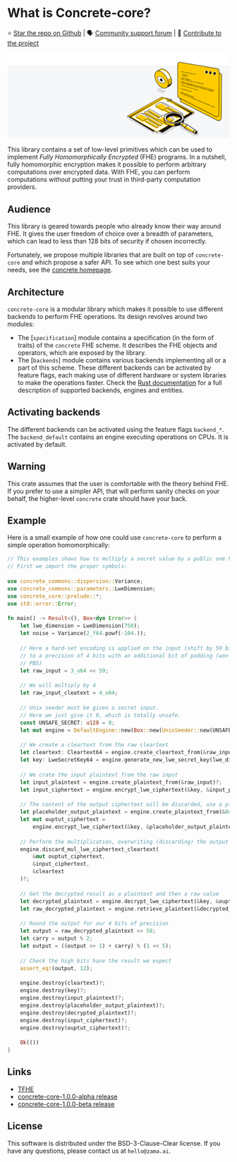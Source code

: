 #  What is Concrete-core?

⭐️ [Star the repo on Github](https://github.com/zama-ai/concrete-core) | 🗣 [Community support forum](https://community.zama.ai/c/concrete-lib) | 📁 [Contribute to the project](https://github.com/zama-ai/concrete-core#contributing)

![](_static/Zama.png)

 This library contains a set of low-level primitives which can be used to implement *Fully
 Homomorphically Encrypted* (FHE) programs. In a nutshell, fully homomorphic encryption makes it
 possible to perform arbitrary computations over encrypted data. With FHE, you can perform
 computations without putting your trust in third-party computation providers.

## Audience

 This library is geared towards people who already know their way around FHE. It gives the user
 freedom of choice over a breadth of parameters, which can lead to less than 128 bits of security
 if chosen incorrectly.

 Fortunately, we propose multiple libraries that are built on top of `concrete-core` and which
 propose a safer API. To see which one best suits your needs, see the
 [concrete homepage](https://zama.ai/concrete).

## Architecture

 `concrete-core` is a modular library which makes it possible to use different backends to
 perform FHE operations. Its design revolves around two modules:

 + The [`specification`] module contains a specification (in the form of traits) of the
 `concrete` FHE scheme. It describes the FHE objects and operators, which are exposed by the
 library.
 + The [`backends`] module contains various backends implementing all or a part of this scheme.
 These different backends can be activated by feature flags, each making use of different
 hardware or system libraries to make the operations faster. Check the [Rust documentation](https://docs.rs/concrete-core/1.0.0-gamma/concrete_core) for a full description of supported backends, engines and entities.

## Activating backends

 The different backends can be activated using the feature flags `backend_*`. The `backend_default`
 contains an engine executing operations on CPUs. It is activated by default.

## Warning

This crate assumes that the user is comfortable with the theory behind FHE. If you prefer to use a
simpler API, that will perform sanity checks on your behalf, the higher-level `concrete`
crate should have your back.

## Example

Here is a small example of how one could use `concrete-core` to perform a simple operation
homomorphically:

```rust
// This examples shows how to multiply a secret value by a public one homomorphically.
// First we import the proper symbols:

use concrete_commons::dispersion::Variance;
use concrete_commons::parameters::LweDimension;
use concrete_core::prelude::*;
use std::error::Error;

fn main() -> Result<(), Box<dyn Error>> {
    let lwe_dimension = LweDimension(750);
    let noise = Variance(2_f64.powf(-104.));

    // Here a hard-set encoding is applied on the input (shift by 59 bits) which corresponds here
    // to a precision of 4 bits with an additional bit of padding (won't be used but required for
    // PBS)
    let raw_input = 3_u64 << 59;

    // We will multiply by 4
    let raw_input_cleatext = 4_u64;

    // Unix seeder must be given a secret input.
    // Here we just give it 0, which is totally unsafe.
    const UNSAFE_SECRET: u128 = 0;
    let mut engine = DefaultEngine::new(Box::new(UnixSeeder::new(UNSAFE_SECRET)))?;

    // We create a cleartext from the raw cleartext
    let cleartext: Cleartext64 = engine.create_cleartext_from(&raw_input_cleatext)?;
    let key: LweSecretKey64 = engine.generate_new_lwe_secret_key(lwe_dimension)?;

    // We crate the input plaintext from the raw input
    let input_plaintext = engine.create_plaintext_from(&raw_input)?;
    let input_ciphertext = engine.encrypt_lwe_ciphertext(&key, &input_plaintext, noise)?;

    // The content of the output ciphertext will be discarded, use a placeholder plaintext of 0
    let placeholder_output_plaintext = engine.create_plaintext_from(&0u64)?;
    let mut ouptut_ciphertext =
        engine.encrypt_lwe_ciphertext(&key, &placeholder_output_plaintext, noise)?;

    // Perform the multiplication, overwriting (discarding) the output ciphertext content
    engine.discard_mul_lwe_ciphertext_cleartext(
        &mut ouptut_ciphertext,
        &input_ciphertext,
        &cleartext
    )?;

    // Get the decrypted result as a plaintext and then a raw value
    let decrypted_plaintext = engine.decrypt_lwe_ciphertext(&key, &ouptut_ciphertext)?;
    let raw_decrypted_plaintext = engine.retrieve_plaintext(&decrypted_plaintext)?;

    // Round the output for our 4 bits of precision
    let output = raw_decrypted_plaintext >> 58;
    let carry = output % 2;
    let output = ((output >> 1) + carry) % (1 << 5);

    // Check the high bits have the result we expect
    assert_eq!(output, 12);

    engine.destroy(cleartext)?;
    engine.destroy(key)?;
    engine.destroy(input_plaintext)?;
    engine.destroy(placeholder_output_plaintext)?;
    engine.destroy(decrypted_plaintext)?;
    engine.destroy(input_ciphertext)?;
    engine.destroy(ouptut_ciphertext)?;

    Ok(())
}
```

## Links

* [TFHE](https://eprint.iacr.org/2018/421.pdf)
* [concrete-core-1.0.0-alpha release](https://community.zama.ai/t/concrete-core-v1-0-0-alpha/120)
* [concrete-core-1.0.0-beta release](https://www.zama.ai/post/announcing-concrete-core-v1-0-beta)

## License

This software is distributed under the BSD-3-Clause-Clear license. If you have any questions,
please contact us at `hello@zama.ai`.
